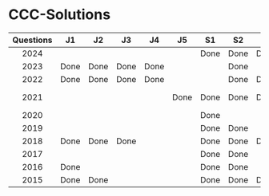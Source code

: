 # CCC-Solutions




| Questions | J1    | J2    | J3    | J4    | J5    | S1    | S2    | S3    | S4    | S5    | 
| :-----:   | :---: | :---: | :---: | :---: | :---: | :---: | :---: | :---: | :---: | :---: |
| 2024      |       |       |       |       |       | Done | Done | Done |       |      |
| 2023      | Done | Done | Done | Done |       |      | Done |      |       |      |
| 2022      | Done | Done | Done | Done |      |       | Done | Done |      |       |
| 2021      |    |      |       |      | Done | Done | Done | Done | To Improve  | |
| 2020      |    |      |       |      |       | Done |      |       |      |       |
| 2019      |    |      |       |      |       | Done | Done |      |       |      |
| 2018      | Done | Done | Done |      |       | Done | Done | Done |       |      |
| 2017      |    |      |       |      |       |Done|Done|      |       |      |
| 2016      | Done |      |       |      |       |Done|Done|      |       |      |
| 2015      | Done | Done |       |      |       |Done|Done|Done|       |      |

 
